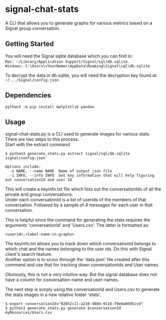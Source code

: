 # signal-chat-stats

A CLI that allows you to generate graphs for various metrics based on a Signal group conversation.

## Getting Started

You will need the Signal sqlite database which you can find in:  
```Mac: ~/Library/Application Support/Signal/sql/db.sqlite```.    
```Windows: C:\Users\<YourName>\AppData\Roaming\Signal\sql\db.sqlite```

To decrypt the data in db.sqlite, you will need the decryption key found at:  
```~/.../Signal/config.json```

## Dependencies
```
python3 -m pip install matplotlib pandas
```

## Usage

signal-chat-stats.py is a CLI used to generate images for various stats. There are two steps to this process.  
Start with the extract command

```
$ python3 generate_stats.py extract signal/sql/db.sqlite signal/config.json

Options include:
  -n NAME, --name NAME  Name of output json file
  -i INFO, --info INFO  Get key information that will help figuring out conversationId and user Id
```
This will create a keyinfo.txt file which lists out the conversationIds of all the private and group conversations.  
Under each conversationId is a list of userIds of the members of that conversation. Followed by a sample of 4 messages for each user in that conversation.

This is helpful since the command for generating the stats requires the arguments 'conversationId' and 'Users.csv'. The latter is formatted as:  
```
<userid>,<label-name-in-graphs>
```
The keyinfo.txt allows you to track down which conversationId belongs to which chat and the names belonging to the user ids. Do this with Signal client's search feature.  
Another option is to scour through the 'data.json' file created after this command and use that for tracking down conversationIds and User names.

Obviously, this is not a very intutive way. But the signal database does not have a column for conversation-name and user-names.

The next step is simply using the conversationId and Users.csv to generate the stats images in a new relative folder 'stats'.

```
$ export conversationId="928h2c1l-a216-4884-9116-f9e0a0695cv4"
$ python3 generate_stats.py generate $conversationId myResources/Users.csv
```

